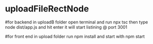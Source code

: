 # uploadFileRectNode
#for backend
in uploadB folder 
open terminal and run npx tsc
then type node dist/app.js and hit enter
it will start listining @ port 3001

#for front end
in upload folder
run npm install 
and start with npm start
